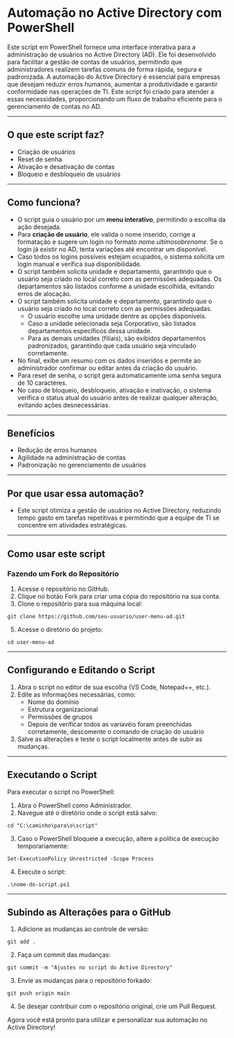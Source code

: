 #  Automação no Active Directory com PowerShell
Este script em PowerShell fornece uma interface interativa para a administração de usuários no Active Directory (AD). Ele foi desenvolvido para facilitar a gestão de contas de usuários, permitindo que administradores realizem tarefas comuns de forma rápida, segura e padronizada.
A automação do Active Directory é essencial para empresas que desejam reduzir erros humanos, aumentar a produtividade e garantir conformidade nas operações de TI. Este script foi criado para atender a essas necessidades, proporcionando um fluxo de trabalho eficiente para o gerenciamento de contas no AD.

---

## O que este script faz?

- Criação de usuários
- Reset de senha
- Ativação e desativação de contas
- Bloqueio e desbloqueio de usuários

---

## Como funciona?

- O script guia o usuário por um **menu interativo**, permitindo a escolha da ação desejada.
- Para **criação de usuário**, ele valida o nome inserido, corrige a formatação e sugere um login no formato *nome.ultimosobrenome*. Se o login já existir no AD, tenta variações até encontrar um disponível.
- Caso todos os logins possíveis estejam ocupados, o sistema solicita um login manual e verifica sua disponibilidade.
- O script também solicita unidade e departamento, garantindo que o usuário seja criado no local correto com as permissões adequadas. Os departamentos são listados conforme a unidade escolhida, evitando erros de alocação.
- O script também solicita unidade e departamento, garantindo que o usuário seja criado no local correto com as permissões adequadas.
  - O usuário escolhe uma unidade dentre as opções disponíveis.
  - Caso a unidade selecionada seja Corporativo, são listados departamentos específicos dessa unidade.
  - Para as demais unidades (filiais), são exibidos departamentos padronizados, garantindo que cada usuário seja vinculado corretamente.
- No final, exibe um resumo com os dados inseridos e permite ao administrador confirmar ou editar antes da criação do usuário.
- Para reset de senha, o script gera automaticamente uma senha segura de 10 caracteres.
- No caso de bloqueio, desbloqueio, ativação e inativação, o sistema verifica o status atual do usuário antes de realizar qualquer alteração, evitando ações desnecessárias.

---

## Benefícios

- Redução de erros humanos
- Agilidade na administração de contas
- Padronização no gerenciamento de usuários

---

## Por que usar essa automação?

- Este script otimiza a gestão de usuários no Active Directory, reduzindo tempo gasto em tarefas repetitivas e permitindo que a equipe de TI se concentre em atividades estratégicas.

---

## Como usar este script

### Fazendo um Fork do Repositório

1. Acesse o repositório no GitHub.
2. Clique no botão Fork para criar uma cópia do repositório na sua conta.
3. Clone o repositório para sua máquina local:
  ```
git clone https://github.com/seu-usuario/user-menu-ad.git
  ```
5. Acesse o diretório do projeto:
  ```
cd user-menu-ad
  ```

---

## Configurando e Editando o Script

1. Abra o script no editor de sua escolha (VS Code, Notepad++, etc.).
2. Edite as informações necessárias, como:
    - Nome do domínio
    - Estrutura organizacional
    - Permissões de grupos
    - Depois de verificar todos as variavéis foram preenchidas corretamente, descomente o comando de criação do usuário
3. Salve as alterações e teste o script localmente antes de subir as mudanças.

---

## Executando o Script

Para executar o script no PowerShell:
1. Abra o PowerShell como Administrador.
2. Navegue até o diretório onde o script está salvo:
 ```
cd "C:\caminho\para\o\script"
 ```
3. Caso o PowerShell bloqueie a execução, altere a política de execução temporariamente:
 ```
Set-ExecutionPolicy Unrestricted -Scope Process
 ```
4. Execute o script:
 ```
.\nome-do-script.ps1
 ```

---

## Subindo as Alterações para o GitHub

1. Adicione as mudanças ao controle de versão:
 ```
git add .
 ```
2. Faça um commit das mudanças:
 ```
git commit -m "Ajustes no script do Active Directory"
 ```
3. Envie as mudanças para o repositório forkado:
 ```
git push origin main
 ```
4. Se desejar contribuir com o repositório original, crie um Pull Request.

Agora você está pronto para utilizar e personalizar sua automação no Active Directory!

